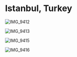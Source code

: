 # Istanbul, Turkey


![IMG_9412](https://cdn.jsdelivr.net/gh/JoshuaChou2018/oss@main/uPic/uXzwCS.IMG_9412.JPG)

![IMG_9413](https://cdn.jsdelivr.net/gh/JoshuaChou2018/oss@main/uPic/4KNP7Z.IMG_9413.JPG)

![IMG_9415](https://cdn.jsdelivr.net/gh/JoshuaChou2018/oss@main/uPic/e8yR5e.IMG_9415.JPG)

![IMG_9416](https://cdn.jsdelivr.net/gh/JoshuaChou2018/oss@main/uPic/2EErnI.IMG_9416.JPG)


